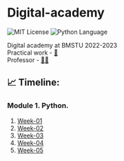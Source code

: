 # Digital-academy
<img src="https://img.shields.io/github/license/DimaPermyakov/IU5?color=brightgreen" alt="MIT License"> <img src="https://img.shields.io/badge/language-Python-green.svg" alt="Python Language">

Digital academy at BMSTU 2022-2023<br>
Practical work - [👀](https://contest.yandex.ru/contest/40433/enter)<br>
Professor - [🧑‍💻](https://github.com/romvano/dc-web-developer-2022)

## 📈 Timeline:
### Module 1. Python.
1. [Week-01](https://github.com/IU5-IT/Digital-academy/tree/main/01-week-01-DimaPermyakov)
2. [Week-02](https://github.com/IU5-IT/Digital-academy/tree/main/01-week-02-DimaPermyakov)
3. [Week-03](https://github.com/IU5-IT/Digital-academy/tree/main/01-week-03-DimaPermyakov)
4. [Week-04](https://github.com/IU5-IT/Digital-academy/tree/main/01-week-04-DimaPermyakov)
5. [Week-05](https://github.com/IU5-IT/Digital-academy/tree/main/01-week-05-DimaPermyakov)
